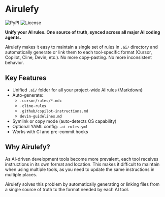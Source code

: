 # Airulefy

![PyPI](https://img.shields.io/pypi/v/airulefy)
![License](https://img.shields.io/github/license/airulefy/Airulefy)

**Unify your AI rules. One source of truth, synced across all major AI coding agents.**

Airulefy makes it easy to maintain a single set of rules in `.ai/` directory and automatically generate or link them to each tool-specific format (Cursor, Copilot, Cline, Devin, etc.).
No more copy-pasting. No more inconsistent behavior.

## Key Features

- Unified `.ai/` folder for all your project-wide AI rules (Markdown)
- Auto-generate:
  - `.cursor/rules/*.mdc`
  - `.cline-rules`
  - `.github/copilot-instructions.md`
  - `devin-guidelines.md`
- Symlink or copy mode (auto-detects OS capability)
- Optional YAML config: `.ai-rules.yml`
- Works with CI and pre-commit hooks

## Why Airulefy?

As AI-driven development tools become more prevalent, each tool receives instructions in its own format and location. This makes it difficult to maintain when using multiple tools, as you need to update the same instructions in multiple places.

Airulefy solves this problem by automatically generating or linking files from a single source of truth to the format needed by each AI tool.
